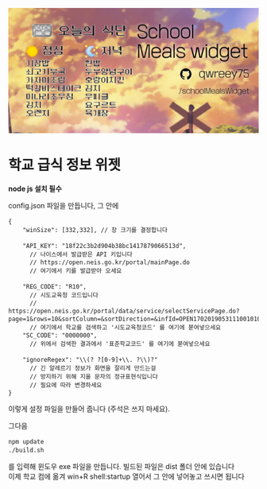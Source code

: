 
![미리보기](docs/header.png)  

# 학교 급식 정보 위젯

**node js 설치 필수**  

config.json 파일을 만듭니다, 그 안에  
```jsonc
{
    "winSize": [332,332], // 창 크기를 결정합니다

    "API_KEY": "18f22c3b2d904b38bc1417879066513d",
      // 나이스에서 발급받은 API 키입니다
      // https://open.neis.go.kr/portal/mainPage.do
      // 여기에서 키를 발급받아 오세요

    "REG_CODE": "R10",
      // 시도교육청 코드입니다
      // https://open.neis.go.kr/portal/data/service/selectServicePage.do?page=1&rows=10&sortColumn=&sortDirection=&infId=OPEN17020190531110010104913&infSeq=1
      // 여기에서 학교를 검색하고 '시도교육청코드' 를 여기에 붇여넣으세요
    "SC_CODE": "0000000",
      // 위에서 검색한 결과에서 '표준학교코드' 를 여기에 붇여넣으세요

    "ignoreRegex": "\\(? ?[0-9]+\\. ?\\)?"
      // 긴 알레르기 정보가 화면을 잘리게 만드는걸
      // 방지하기 위해 지울 문자의 정규표현식입니다
      // 필요에 따라 변경하세요
}
```

이렇게 설정 파일을 만들어 줍니다 (주석은 쓰지 마세요).  

그다음  
```sh
npm update
./build.sh
```
를 입력해 윈도우 exe 파일을 만듭니다. 빌드된 파일은 dist 폴더 안에 있습니다  
이제 학교 컴에 옮겨 win+R shell:startup 열어서 그 안에 넣어놓고 쓰시면 됩니다  
